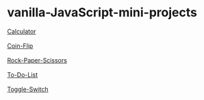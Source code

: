# vanilla-JavaScript-mini-projects
[Calculator](https://neha-28-fluff.github.io/Vanilla-JavaScript-Mini-Projects/Calculator/)<br><br>
[Coin-Flip](https://neha-28-fluff.github.io/Vanilla-JavaScript-Mini-Projects/Coin-Flip/)<br><br>
[Rock-Paper-Scissors](https://neha-28-fluff.github.io/Vanilla-JavaScript-Mini-Projects/Rock-Paper-Scissors/)<br><br>
[To-Do-List](https://neha-28-fluff.github.io/Vanilla-JavaScript-Mini-Projects/To-Do-List/)<br><br>
[Toggle-Switch](https://neha-28-fluff.github.io/Vanilla-JavaScript-Mini-Projects/Toggle-Switch/)<br><br>

